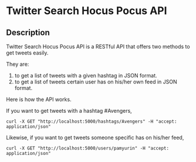# Twitter Search Hocus Pocus API

## Description
Twitter Search Hocus Pocus API is a RESTful API that offers two methods to get tweets easily. 

They are:

1. to get a list of tweets with a given hashtag in JSON format.
2. to get a list of tweets certain user has on his/her own feed in JSON format.

Here is how the API works.

If you want to get tweets with a hashtag #Avengers, 

```
curl -X GET "http://localhost:5000/hashtags/Avengers" -H "accept: application/json"
```

Likewise, if you want to get tweets someone specific has on his/her feed,

```
curl -X GET "http://localhost:5000/users/pamyurin" -H "accept: application/json"
```
